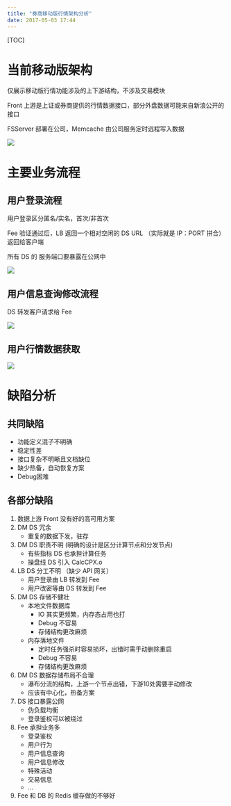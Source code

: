 ```yaml
---
title: "券商移动版行情架构分析"
date: 2017-05-03 17:44
---
```


[TOC]

# 当前移动版架构

仅展示移动版行情功能涉及的上下游结构，不涉及交易模块

Front 上游是上证或券商提供的行情数据接口，部分外盘数据可能来自新浪公开的接口

FSServer 部署在公司，Memcache 由公司服务定时远程写入数据

![](http://ooyi4zkat.bkt.clouddn.com/%E8%A1%8C%E6%83%85%E6%9E%B6%E6%9E%84.png)


# 主要业务流程

## 用户登录流程

用户登录区分匿名/实名，首次/非首次

Fee 验证通过后，LB 返回一个相对空闲的 DS URL （实际就是 IP：PORT 拼合）返回给客户端

所有 DS 的 服务端口要暴露在公网中

![](http://ooyi4zkat.bkt.clouddn.com/%E7%94%A8%E6%88%B7%E7%99%BB%E5%BD%95%E6%97%B6%E5%BA%8F%E5%9B%BE.png)

## 用户信息查询修改流程

DS 转发客户请求给 Fee

![](http://ooyi4zkat.bkt.clouddn.com/%E7%94%A8%E6%88%B7%E4%BF%A1%E6%81%AF%E6%9F%A5%E8%AF%A2%E4%BF%AE%E6%94%B9.png)

## 用户行情数据获取

![](http://ooyi4zkat.bkt.clouddn.com/%E7%94%A8%E6%88%B7%E8%A1%8C%E6%83%85%E6%95%B0%E6%8D%AE%E8%AF%B7%E6%B1%82.png)

# 缺陷分析

## 共同缺陷
* 功能定义混子不明确
* 稳定性差
* 接口复杂不明晰且文档缺位
* 缺少热备，自动恢复方案
* Debug困难

## 各部分缺陷
1. 数据上游 Front 没有好的高可用方案
2. DM DS 冗余
    * 重复的数据下发，驻存
3. DM DS 职责不明 (明确的设计是区分计算节点和分发节点)
    * 有些指标 DS 也承担计算任务
    * 操盘线 DS 引入 CalcCPX.o
4. LB DS 分工不明 （缺少 API 网关）
    * 用户登录由 LB 转发到 Fee
    * 用户改密等由 DS 转发到 Fee
5. DM DS 存储不健壮
    * 本地文件数据库
        * IO 其实更频繁，内存态占用也打
        * Debug 不容易
        * 存储结构更改麻烦
    * 内存落地文件
        * 定时任务强杀时容易损坏，出错时需手动删除重启
        * Debug 不容易
        * 存储结构更改麻烦
6. DM DS 数据存储布局不合理 
    * 瀑布分流的结构，上游一个节点出错，下游10处需要手动修改
    * 应该有中心化，热备方案
7. DS 接口暴露公网
    * 伪负载均衡
    * 登录鉴权可以被绕过
8. Fee 承担业务多
    * 登录鉴权
    * 用户行为
    * 用户信息查询
    * 用户信息修改
    * 特殊活动
    * 交易信息
    * ...
9. Fee 和 DB 的 Redis 缓存做的不够好

